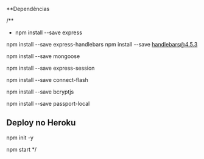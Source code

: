 **Dependências 

/**
 * npm install --save express

npm install --save express-handlebars
npm install --save handlebars@4.5.3




npm install --save mongoose 

npm install --save express-session

npm install --save connect-flash

npm install --save bcryptjs

npm install --save passport-local


Deploy no Heroku
--------------------
npm init -y

npm start
*/
